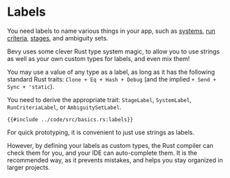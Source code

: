 # Labels

You need labels to name various things in your app, such as
[systems](./system-order.md), [run criteria](./run-criteria.md),
[stages](./stages.md), and ambiguity sets<!-- TODO: add a link -->.

Bevy uses some clever Rust type system magic, to allow you to use strings
as well as your own custom types for labels, and even mix them!

You may use a value of any type as a label, as long as it has the following
standard Rust traits: `Clone + Eq + Hash + Debug` (and the implied `+ Send +
Sync + 'static`).

You need to derive the appropriate trait: `StageLabel`, `SystemLabel`, `RunCriteriaLabel`, or `AmbiguitySetLabel`.

```rust,no_run,noplayground
{{#include ../code/src/basics.rs:labels}}
```

For quick prototyping, it is convenient to just use strings as labels.

However, by defining your labels as custom types, the Rust compiler can check
them for you, and your IDE can auto-complete them. It is the recommended way, as
it prevents mistakes, and helps you stay organized in larger projects.
